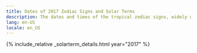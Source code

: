 ```yaml
---
title: Dates of 2017 Zodiac Signs and Solar Terms
description: The dates and times of the tropical zodiac signs, widely used in western astrology, and solar terms of year 2017
lang: en-US
locale: en_US
---
```

{% include_relative _solarterm_details.html year="2017" %}
